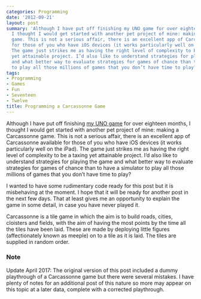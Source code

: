 ```yaml
---
categories: Programming
date: '2012-09-21'
layout: post
summary: 'Although I have put off finishing my UNO game for over eighteen months,
  I thought I would get started with another pet project of mine: making a Carcassonne
  game. This is not a serious affair, there is an excellent app of Carcassonne available
  for those of you who have iOS devices (it works particularly well on the iPad).
  The game just strikes me as having the right level of complexity to be a taxing
  yet attainable project. I’d also like to understand strategies for playing the game
  and what better way to evaluate strategies for games of chance than to have a simulator
  to play all those millions of games that you don’t have time to play? '
tags:
- Programming
- Games
- Fun
- Seventeen
- Twelve
title: Programming a Carcassonne Game
---
```


Although I have put off finishing [my UNO game](programming-an-uno-game) for over eighteen months, I thought I would get started with another pet project of mine: making a Carcassonne game. This is not a serious affair, there is an excellent app of Carcassonne available for those of you who have iOS devices (it works particularly well on the iPad). The game just strikes me as having the right level of complexity to be a taxing yet attainable project. I’d also like to understand strategies for playing the game and what better way to evaluate strategies for games of chance than to have a simulator to play all those millions of games that you don’t have time to play? 

I wanted to have some rudimentary code ready for this post but it is misbehaving at the moment. I hope that it will be ready for another post in the next few days. That at least gives me an opportunity to explain the game in some detail, in case you have never played it. 

Carcassonne is a tile game in which the aim is to build roads, cities, cloisters and fields, with the aim of having the most points by the time all the tiles have been laid. These are made by deploying little figures (affectionately known as meeple) on to a tile as it is laid. The tiles are supplied in random order. 

### Note

Update April 2017: The original version of this post included a dummy playthrough of a Carcassonne game but there were several mistakes. I have plenty of notes for an additional post of this nature so more may appear on this topic at a later data, complete with a corrected playthrough.